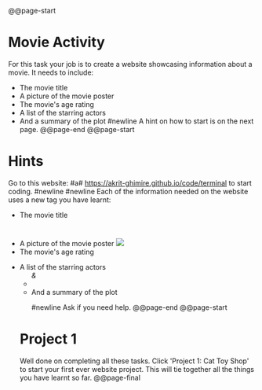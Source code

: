 @@page-start
# Movie Activity
For this task your job is to create a website showcasing information about a movie. It needs to include:
- The movie title
- A picture of the movie poster
- The movie's age rating
- A list of the starring actors
- And a summary of the plot
#newline
A hint on how to start is on the next page.
@@page-end
@@page-start
# Hints
Go to this website: 
#a# https://akrit-ghimire.github.io/code/terminal
to start coding.
#newline
#newline
Each of the information needed on the website uses a new tag you have learnt:
- The movie title *<h1>*
- A picture of the movie poster *<img src="..." width="..." height="...">*
- The movie's age rating *<p>*
- A list of the starring actors *<ul> & <li>*
- And a summary of the plot *<p>*
#newline
Ask if you need help.
@@page-end
@@page-start
# Project 1
Well done on completing all these tasks. Click 'Project 1: Cat Toy Shop' to start your first ever website project. This will tie together all the things you have learnt so far.
@@page-final